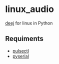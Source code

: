 # linux_audio
[deej](https://github.com/omriharel/deej) for linux in Python  
## Requiments 
* [pulsectl](https://pypi.org/project/pulsectl/)
* [pyserial](https://github.com/pyserial/pyserial)

